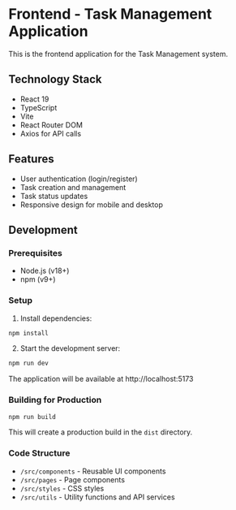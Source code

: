 # Frontend - Task Management Application

This is the frontend application for the Task Management system.

## Technology Stack

- React 19
- TypeScript
- Vite
- React Router DOM
- Axios for API calls

## Features

- User authentication (login/register)
- Task creation and management
- Task status updates
- Responsive design for mobile and desktop

## Development

### Prerequisites

- Node.js (v18+)
- npm (v9+)

### Setup

1. Install dependencies:

```bash
npm install
```

2. Start the development server:

```bash
npm run dev
```

The application will be available at http://localhost:5173

### Building for Production

```bash
npm run build
```

This will create a production build in the `dist` directory.

### Code Structure

- `/src/components` - Reusable UI components
- `/src/pages` - Page components
- `/src/styles` - CSS styles
- `/src/utils` - Utility functions and API services
